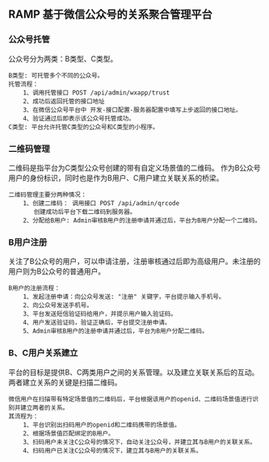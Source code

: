 ## RAMP 基于微信公众号的关系聚合管理平台

### 公众号托管
公众号分为两类：B类型、C类型。
>
    B类型: 可托管多个不同的公众号。
    托管流程：
        1、调用托管接口 POST /api/admin/wxapp/trust
        2、成功后返回托管的接口地址
        3、在微信公众号平台中 开发-接口配置-服务器配置中填写上步返回的接口地址。
        4、验证通过后即表示该公众号托管成功。
    C类型: 平台允许托管C类型的公众号和C类型的小程序。
    
### 二维码管理
二维码是指平台为C类型公众号创建的带有自定义场景值的二维码。
作为B公众号用户的身份标识，同时也是作为B用户、C用户建立关联关系的桥梁。
>
    二维码管理主要分两种情况：
        1、创建二维码： 调用接口 POST /api/admin/qrcode
           创建成功后平台下载二维码到服务器。
        2、分配给B用户: Admin审核B用户的注册申请并通过后，平台为B用户分配一个二维码。
### B用户注册
关注了B公众号的用户，可以申请注册，注册审核通过后即为高级用户。未注册的用户则为B公众号的普通用户。
> 
    B用户的注册流程：
        1、发起注册申请：向公众号发送: "注册" 关键字，平台提示输入手机号。
        2、向公众号发送手机号。
        3、平台发送短信验证码给用户，并提示用户输入验证码。
        4、用户发送验证码，验证正确后，平台提交注册申请。
        5、Admin审核B用户的注册申请并通过后，平台为B用户分配二维码。

### B、C用户关系建立
平台的目标是提供B、C两类用户之间的关系管理。以及建立关联关系后的互动。
两者建立关系的关键是扫描二维码。
> 
    微信用户在扫描带有特定场景值的二维码后，平台根据该用户的openid、二维码场景值进行识别并建立两者的关系。
    其流程为：
        1、平台识别出扫码用户的openid和二维码携带的场景值。
        2、根据场景值匹配绑定的B用户。
        3、扫码用户未关注C公众号的情况下，自动关注公众号，并建立其与B用户的关联关系。
        4、扫码用户已关注C公众号的情况下，建立其与B用户的关联关系。
        